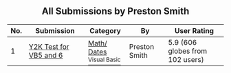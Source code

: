 ﻿<div align="center">

## All Submissions by Preston Smith

</div>

No.  | Submission | Category | By   | User Rating
---- | ---------- | -------- | ---- | -----------
1 | [Y2K Test for VB5 and 6<br />](https://github.com/Planet-Source-Code/preston-smith-y2k-test-for-vb5-and-6__1-1776) | [Math/ Dates<br /><sup>Visual Basic</sup>](../ByCategory/math-dates__1-37.md) | Preston Smith | 5.9 (606 globes from 102 users)
